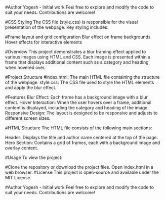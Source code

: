 #Author
Yogesh - Initial work
Feel free to explore and modify the code to suit your needs. Contributions are welcome!

#CSS Styling
The CSS file (style.css) is responsible for the visual presentation of the webpage. Key styling includes:

#Frame layout and grid configuration
Blur effect on frame backgrounds
Hover effects for interactive elements

#Overview
This project demonstrates a blur framing effect applied to various images using HTML and CSS. Each image is presented within a frame that displays additional content such as a category and heading when hovered over.

#Project Structure
#index.html: The main HTML file containing the structure of the webpage.
style.css: The CSS file used to style the HTML elements and apply the blur effect.

#Features
Blur Effect: Each frame has a background image with a blur effect.
Hover Interaction: When the user hovers over a frame, additional content is displayed, including the category and heading of the image.
Responsive Design: The layout is designed to be responsive and adjusts to different screen sizes.

#HTML Structure
The HTML file consists of the following main sections:

Header: Displays the title and author name centered at the top of the page.
Hero Section: Contains a grid of frames, each with a background image and overlay content.

#Usage
To view the project:

#Clone the repository or download the project files.
Open index.html in a web browser.
#License
This project is open-source and available under the MIT License.

#Author
Yogesh - Initial work
Feel free to explore and modify the code to suit your needs. Contributions are welcome!